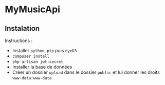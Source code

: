 # MyMusicApi

## Instalation

Instructions :

- Installer ```python```,  ```pip``` puis ```eyeD3```
- ```composer install```
- ```php artisan jwt:secret```
- Installer la base de données
- Créer un dossier ```upload``` dans le dossier ```public``` et lui donner les droits ```www-data:www-data```
